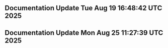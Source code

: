 ## Documentation Update Tue Aug 19 16:48:42 UTC 2025
## Documentation Update Mon Aug 25 11:27:39 UTC 2025

